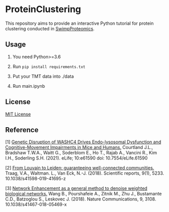 # ProteinClustering
This repository aims to provide an interactive Python tutorial for protein clustering conducted in [SwimpProteomics](https://github.com/soderling-lab/SwipProteomics#swipproteomics). 



## Usage
1. You need Python>=3.6

2. Run ```pip install requirements.txt```

3. Put your TMT data into ./data

4. Run main.ipynb


## License

[MIT License](LICENSE)

## Reference
[1] [Genetic Disruption of WASHC4 Drives Endo-lysosomal Dysfunction and Cognitive-Movement Impairments in Mice and Humans.](https://doi.org/10.7554/eLife.61590)
Courtland J.L., Bradshaw T.W.A., Waitt G., Soderblom E., Ho T., Rajab A., Vancini R., Kim I.H., Soderling S.H. (2021). eLife; 10:e61590 doi: 10.7554/eLife.61590

[2] [From Louvain to Leiden: guaranteeing well-connected communities.](https://doi.org/10.1038/s41598-019-41695-z)
Traag, V.A., Waltman. L., Van Eck, N.-J. (2018). Scientific reports, 9(1), 5233. 10.1038/s41598-019-41695-z

[3] [Network Enhancement as a general method to denoise weighted biological networks.](https://doi.org/10.1038/s41467-018-05469-x)
Wang B., Pourshafeie A., Zitnik M., Zhu J., Bustamante C.D., Batzoglou S., Leskovec J. (2018). Nature Communications, 9, 3108. 10.1038/s41467-018-05469-x